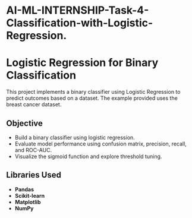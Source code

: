 # AI-ML-INTERNSHIP-Task-4-Classification-with-Logistic-Regression.

# Logistic Regression for Binary Classification

This project implements a binary classifier using Logistic Regression to predict outcomes based on a dataset. The example provided uses the breast cancer dataset.

## Objective

* Build a binary classifier using logistic regression.
* Evaluate model performance using confusion matrix, precision, recall, and ROC-AUC.
* Visualize the sigmoid function and explore threshold tuning.

## Libraries Used

* **Pandas**
* **Scikit-learn**
* **Matplotlib**
* **NumPy**
